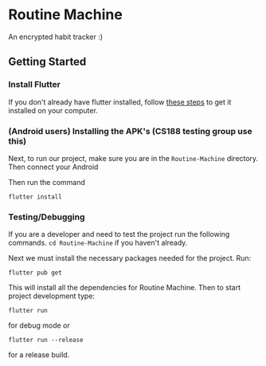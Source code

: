 # Routine Machine

An encrypted habit tracker :)

## Getting Started

### Install Flutter
If you don't already have flutter installed, follow [these steps](https://flutter.dev/docs/get-started/install) to get it installed on your computer. 

### (Android users) Installing the APK's (CS188 testing group use this) 
Next, to run our project, make sure you are in the `Routine-Machine` directory. Then connect your Android 

Then run the command
```
flutter install
```

### Testing/Debugging
If you are a developer and need to test the project run the following commands. 
`cd Routine-Machine` if you haven't already. 

Next we must install the necessary packages needed for the project. Run:
```
flutter pub get
```
This will install all the dependencies for Routine Machine. Then to start project development type:
```
flutter run
```
for debug mode or 
```
flutter run --release
```
for a release build. 


